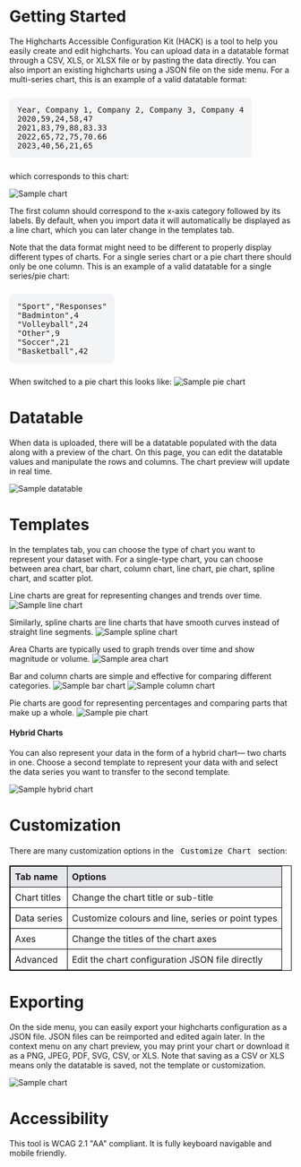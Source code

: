 # Getting Started

The Highcharts Accessible Configuration Kit (HACK) is a tool to help you easily create and edit highcharts. You can upload data in a datatable format through a CSV, XLS, or XLSX file or by pasting the data directly. You can also import an existing highcharts using a JSON file on the side menu. For a multi-series chart, this is an example of a valid datatable format:

<p style=" display: inline-block; border-radius:8px; font-family: monospace; background: #f3f4f6; padding: 14px; margin-top: 10px;margin-bottom: 10px;">
Year, Company 1, Company 2, Company 3, Company 4<br>
2020,59,24,58,47<br>
2021,83,79,88,83.33<br>
2022,65,72,75,70.66<br>
2023,40,56,21,65
</p>

which corresponds to this chart:

![Sample chart](samplechart.png)

The first column should correspond to the x-axis category followed by its labels. By default, when you import data it will automatically be displayed as a line chart, which you can later change in the templates tab.

Note that the data format might need to be different to properly display different types of charts. For a single series chart or a pie chart there should only be one column. This is an example of a valid datatable for a single series/pie chart:

<p style=" display: inline-block; border-radius:8px; font-family: monospace; background: #f3f4f6; padding: 14px; margin-top: 10px;margin-bottom: 10px;">
"Sport","Responses" <br>
"Badminton",4 <br>
"Volleyball",24 <br>
"Other",9 <br>
"Soccer",21 <br>
"Basketball",42
</p>

When switched to a pie chart this looks like:
![Sample pie chart](piechart.png)


# Datatable


When data is uploaded, there will be a datatable populated with the data along with a preview of the chart. On this page, you can edit the datatable values and manipulate the rows and columns. The chart preview will update in real time.

![Sample datatable](datatable.png)


# Templates


In the templates tab, you can choose the type of chart you want to represent your dataset with. For a single-type chart, you can choose between area chart, bar chart, column chart, line chart, pie chart, spline chart, and scatter plot.

Line charts are great for representing changes and trends over time.
![Sample line chart](linechart.png)

Similarly, spline charts are line charts that have smooth curves instead of straight line segments.
![Sample spline chart](splinechart.png)

Area Charts are typically used to graph trends over time and show magnitude or volume.
![Sample area chart](areachart.png)

Bar and column charts are simple and effective for comparing different categories.
![Sample bar chart](barchart.png)
![Sample column chart](columnchart.png)

Pie charts are good for representing percentages and comparing parts that make up a whole.
![Sample pie chart](piechart.png)

#### Hybrid Charts

You can also represent your data in the form of a hybrid chart— two charts in one. Choose a second template to represent your data with and select the data series you want to transfer to the second template.

![Sample hybrid chart](hybridchart.png)


# Customization

There are many customization options in the <span style=" display: inline-block; border-radius:8px; font-family: monospace; background: #f3f4f6; padding: 2px 8px;">Customize Chart</span> section:

<table style="border:1px solid #000000ff;">
  <tr style="border:1px solid #000000ff;">
    <th style="border:1px solid #000000ff; text-align:left; padding: 8px; background:#e5e7eb;">Tab name</th>
    <th style="text-align:left; padding: 8px; background:#e5e7eb;">Options</th>
  </tr>
  <tr style="border:1px solid #000000ff;">
    <td style="border:1px solid #000000ff; padding: 8px;">Chart titles</td>
    <td style="padding: 8px;">Change the chart title or sub-title</td>
  </tr>
  <tr style="border:1px solid #000000ff;">
    <td style="border:1px solid #000000ff; padding: 8px;">Data series</td>
    <td style="padding: 8px;">Customize colours and line, series or point types</td>
  </tr>
  <tr style="border:1px solid #000000ff;">
    <td style="border:1px solid #000000ff; padding: 8px;">Axes</td>
    <td style="padding: 8px;">Change the titles of the chart axes</td>
  </tr>
  <tr style="border:1px solid #000000ff;">
    <td style="border:1px solid #000000ff; padding: 8px;">Advanced</td>
    <td style="padding: 8px;">Edit the chart configuration JSON file directly</td>
  </tr>
</table>


# Exporting


On the side menu, you can easily export your highcharts configuration as a JSON file. JSON files can be reimported and edited again later.
In the context menu on any chart preview, you may print your chart or download it as a PNG, JPEG, PDF, SVG, CSV, or XLS. Note that saving as a CSV or XLS means only the datatable is saved, not the template or customization.

![Sample chart](contextmenu.gif)


# Accessibility

This tool is WCAG 2.1 "AA" compliant. It is fully keyboard navigable and mobile friendly.